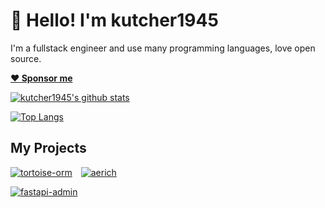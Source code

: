 # 👋 Hello! I'm kutcher1945

I'm a fullstack engineer and use many programming languages, love open source.

**[:heart: Sponsor me](https://sponsor.kutcher1945.io)**

[![kutcher1945's github stats](https://github-readme-stats.vercel.app/api?username=kutcher1945&show_icons=true)](https://github.com/kutcher1945/kutcher1945)

[![Top Langs](https://github-readme-stats.vercel.app/api/top-langs/?username=kutcher1945&layout=compact&card_width=445)](https://github.com/kutcher1945/kutcher1945)

## My Projects

[![tortoise-orm](https://github-readme-stats.vercel.app/api/pin/?username=tortoise&repo=tortoise-orm)](https://github.com/tortoise/tortoise-orm)&emsp;[![aerich](https://github-readme-stats.vercel.app/api/pin/?username=tortoise&repo=aerich)](https://github.com/tortoise/aerich)

[![fastapi-admin](https://github-readme-stats.vercel.app/api/pin/?username=fastapi-admin&repo=fastapi-admin)](https://github.com/fastapi-admin/fastapi-admin)

